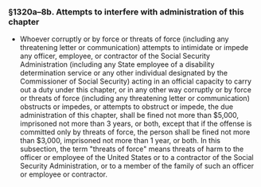 ### §1320a–8b. Attempts to interfere with administration of this chapter
* Whoever corruptly or by force or threats of force (including any threatening letter or communication) attempts to intimidate or impede any officer, employee, or contractor of the Social Security Administration (including any State employee of a disability determination service or any other individual designated by the Commissioner of Social Security) acting in an official capacity to carry out a duty under this chapter, or in any other way corruptly or by force or threats of force (including any threatening letter or communication) obstructs or impedes, or attempts to obstruct or impede, the due administration of this chapter, shall be fined not more than $5,000, imprisoned not more than 3 years, or both, except that if the offense is committed only by threats of force, the person shall be fined not more than $3,000, imprisoned not more than 1 year, or both. In this subsection, the term "threats of force" means threats of harm to the officer or employee of the United States or to a contractor of the Social Security Administration, or to a member of the family of such an officer or employee or contractor.